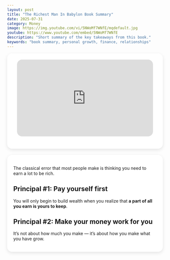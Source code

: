 ```yaml
---
layout: post
title: "The Richest Man In Babylon Book Summary"
date: 2025-07-31
category: Money
image: https://img.youtube.com/vi/5NWoMf7WNfE/mqdefault.jpg
youtube: https://www.youtube.com/embed/5NWoMf7WNfE
description: "Short summary of the key takeaways from this book."
keywords: "book summary, personal growth, finance, relationships"
---
```


<!-- Start white container -->
<div style="
  background-color: white;
  padding: 20px;
  border-radius: 16px;
  box-shadow: 0 4px 12px rgba(0,0,0,0.1);
  margin: 0 auto 20px auto;
  width: 100%;
  max-width: 800px;
  box-sizing: border-box;
">

<!-- YouTube video -->
<div style="display: flex; justify-content: center; margin-bottom: 20px;">
  <div style="aspect-ratio: 16 / 9; width: 95%; max-width: 700px; position: relative;">
    <iframe 
      src="https://www.youtube.com/embed/5NWoMf7WNfE"
      title="YouTube video player"
      allowfullscreen
      frameborder="0"
      style="position: absolute; inset: 0; width: 100%; height: 100%; border-radius: 16px;">
    </iframe>
  </div>
</div>

</div> <!-- CLOSE white box temporarily -->

<!-- Now use Markdown freely BELOW -->

<div style="
  background-color: white;
  padding: 20px;
  border-radius: 16px;
  box-shadow: 0 4px 12px rgba(0,0,0,0.1);
  margin: 0 auto 40px auto;
  width: 100%;
  max-width: 800px;
  box-sizing: border-box;
">

The classical error that most people make is thinking you need to earn a lot to be rich.

## Principal #1: Pay yourself first

You will only begin to build wealth when you realize that **a part of all you earn is yours to keep**.

## Principal #2: Make your money work for you

It’s not about how much you make — it’s about how you make what you have grow.

</div> <!-- CLOSE second white box -->
